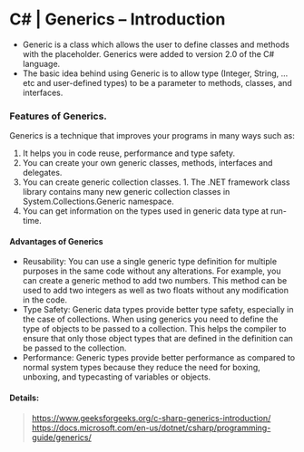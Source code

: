 # C# | Generics – Introduction

* Generic is a class which allows the user to define classes and methods with the placeholder. Generics were added to version 2.0 of the C# language. 
* The basic idea behind using Generic is to allow type (Integer, String, … etc and user-defined types) to be a parameter to methods, classes, and interfaces. 

### Features of Generics. 
Generics is a technique that improves your programs in many ways such as:

1. It helps you in code reuse, performance and type safety.
1. You can create your own generic classes, methods, interfaces and delegates.
1. You can create generic collection classes. 1. The .NET framework class library contains many new generic collection classes in System.Collections.Generic namespace.
1. You can get information on the types used in generic data type at run-time.


#### Advantages of Generics

* Reusability: You can use a single generic type definition for multiple purposes in the same code without any alterations. For example, you can create a generic method to add two numbers. This method can be used to add two integers as well as two floats without any modification in the code.
* Type Safety: Generic data types provide better type safety, especially in the case of collections. When using generics you need to define the type of objects to be passed to a collection. This helps the compiler to ensure that only those object types that are defined in the definition can be passed to the collection.
* Performance: Generic types provide better performance as compared to normal system types because they reduce the need for boxing, unboxing, and typecasting of variables or objects.




#### Details: 
> https://www.geeksforgeeks.org/c-sharp-generics-introduction/
> https://docs.microsoft.com/en-us/dotnet/csharp/programming-guide/generics/
